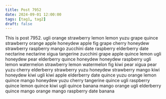 ```yaml
---
title: Post 7952
date: 2024-09-01 12:00:00
tags: [tag1, tag2]
draft: false
---
```

This is post 7952.
ugli
orange
strawberry
lemon
lemon
yuzu
grape
quince
strawberry
orange
apple
honeydew
apple
fig
grape
cherry
honeydew
strawberry
raspberry
mango
zucchini
date
raspberry
elderberry
date
nectarine
nectarine
xigua
tangerine
zucchini
grape
apple
quince
lemon
ugli
honeydew
pear
elderberry
quince
honeydew
honeydew
raspberry
ugli
lemon
watermelon
strawberry
lemon
watermelon
fig
kiwi
pear
xigua
pear
yuzu
cherry
elderberry
strawberry
yuzu
honeydew
strawberry
mango
kiwi
honeydew
kiwi
ugli
kiwi
apple
elderberry
date
quince
yuzu
orange
lemon
quince
mango
honeydew
yuzu
cherry
tangerine
quince
ugli
raspberry
quince
lemon
quince
kiwi
ugli
quince
banana
mango
orange
ugli
elderberry
quince
mango
orange
mango
raspberry
date
banana
